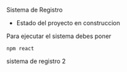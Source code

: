 <hi> Sistema de Registro </hi>

- Estado del proyecto en construccion

  
 Para ejecutar el sistema debes poner


```npm react```

sistema de registro 2
